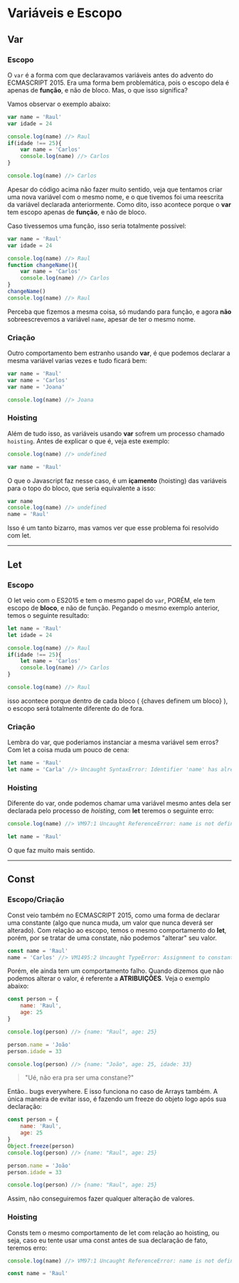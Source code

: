 # Variáveis e Escopo

## Var

### Escopo
O `var` é a forma com que declaravamos variáveis antes do advento do ECMASCRIPT 2015. Era uma forma bem problemática, pois o escopo dela é apenas de **função**, e não de bloco. Mas, o que isso significa?

Vamos observar o exemplo abaixo:
```js
var name = 'Raul'
var idade = 24

console.log(name) //> Raul
if(idade !== 25){
    var name = 'Carlos'
    console.log(name) //> Carlos
}

console.log(name) //> Carlos
```

Apesar do código acima não fazer muito sentido, veja que tentamos criar uma nova variável com o mesmo nome, e o que tivemos foi uma reescrita da variável declarada anteriormente. Como dito, isso acontece porque o **var** tem escopo apenas de **função**, e não de bloco.

Caso tivessemos uma função, isso seria totalmente possível:
```js
var name = 'Raul'
var idade = 24

console.log(name) //> Raul
function changeName(){
    var name = 'Carlos'
    console.log(name) //> Carlos
}
changeName()
console.log(name) //> Raul
```

Perceba que fizemos a mesma coisa, só mudando para função, e agora **não** sobreescrevemos a variável `name`, apesar de ter o mesmo nome.

### Criação
Outro comportamento bem estranho usando **var**, é que podemos declarar a mesma variável varias vezes e tudo ficará bem:
```javascript
var name = 'Raul'
var name = 'Carlos'
var name = 'Joana'

console.log(name) //> Joana
```

### Hoisting
Além de tudo isso, as variáveis usando **var** sofrem um processo chamado `hoisting`. Antes de explicar o que é, veja este exemplo:
```javascript
console.log(name) //> undefined

var name = 'Raul'
```

O que o Javascript faz nesse caso, é um **içamento** (hoisting) das variáveis para o topo do bloco, que seria equivalente a isso:
```javascript
var name
console.log(name) //> undefined
name = 'Raul'
```

Isso é um tanto bizarro, mas vamos ver que esse problema foi resolvido com let.

--- 

## Let

### Escopo
O let veio com o ES2015 e tem o mesmo papel do `var`, PORÉM, ele tem escopo de **bloco**, e não de função. Pegando o mesmo exemplo anterior, temos o seguinte resultado:

```js
let name = 'Raul'
let idade = 24

console.log(name) //> Raul
if(idade !== 25){
    let name = 'Carlos'
    console.log(name) //> Carlos
}

console.log(name) //> Raul
```

isso acontece porque dentro de cada bloco ( {chaves definem um bloco} ), o escopo será totalmente diferente do de fora.

### Criação
Lembra do var, que poderiamos instanciar a mesma variável sem erros? Com let a coisa muda um pouco de cena:

```javascript
let name = 'Raul'
let name = 'Carla' //> Uncaught SyntaxError: Identifier 'name' has already been declared
```

### Hoisting
Diferente do var, onde podemos chamar uma variável mesmo antes dela ser declarada pelo processo de _hoisting_, com **let** teremos o seguinte erro:

```javascript
console.log(name) //> VM97:1 Uncaught ReferenceError: name is not defined

let name = 'Raul'
```

O que faz muito mais sentido.

---

## Const

### Escopo/Criação
Const veio também no ECMASCRIPT 2015, como uma forma de declarar uma constante (algo que nunca muda, um valor que nunca deverá ser alterado). Com relação ao escopo, temos o mesmo comportamento do **let**, porém, por se tratar de uma constate, não podemos "alterar" seu valor.

```javascript
const name = 'Raul'
name = 'Carlos' //> VM1495:2 Uncaught TypeError: Assignment to constant variable.
```

Porém, ele ainda tem um comportamento falho. Quando dizemos que não podemos alterar o valor, é referente a **ATRIBUIÇÕES**. Veja o exemplo abaixo:

```javascript
const person = {
    name: 'Raul',
    age: 25
}

console.log(person) //> {name: "Raul", age: 25}

person.name = 'João'
person.idade = 33

console.log(person) //> {name: "João", age: 25, idade: 33}
```

> "Ué, não era pra ser uma constane?"

Então.. bugs everywhere. E isso funciona no caso de Arrays também. A única maneira de evitar isso, é fazendo um freeze do objeto logo após sua declaração:

```javascript
const person = {
    name: 'Raul',
    age: 25
}
Object.freeze(person)
console.log(person) //> {name: "Raul", age: 25}

person.name = 'João'
person.idade = 33

console.log(person) //> {name: "Raul", age: 25}
```

Assim, não conseguiremos fazer qualquer alteração de valores.

### Hoisting
Consts tem o mesmo comportamento de let com relação ao hoisting, ou seja, caso eu tente usar uma const antes de sua declaração de fato, teremos erro:

```javascript
console.log(name) //> VM97:1 Uncaught ReferenceError: name is not defined

const name = 'Raul'
```
